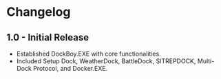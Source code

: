 
# Changelog

## 1.0 - Initial Release
- Established DockBoy.EXE with core functionalities.
- Included Setup Dock, WeatherDock, BattleDock, SITREPDOCK, Multi-Dock Protocol, and Docker.EXE.
